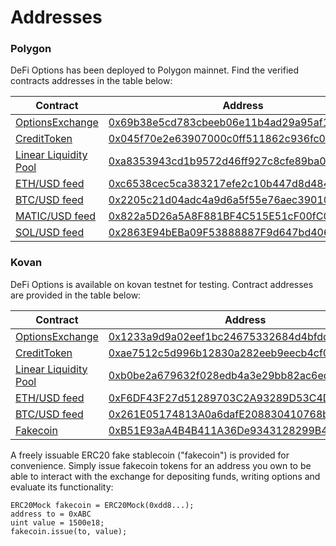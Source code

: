# Addresses

### Polygon

DeFi Options has been deployed to Polygon mainnet. Find the verified contracts addresses in the table below:

| Contract                                                                                                                     | Address                                                                                                                  |
| ---------------------------------------------------------------------------------------------------------------------------- | ------------------------------------------------------------------------------------------------------------------------ |
| [OptionsExchange](https://github.com/DeFiOptions/DeFiOptions-core/blob/master/contracts/finance/OptionsExchange.sol)         | [0x69b38e5cd783cbeeb06e11b4ad29a95af14dbcc9](https://polygonscan.com/address/0x69b38e5cd783cbeeb06e11b4ad29a95af14dbcc9) |
| [CreditToken](https://github.com/DeFiOptions/DeFiOptions-core/blob/master/contracts/finance/CreditToken.sol)                 | [0x045f70e2e63907000c0ff511862c936fc0857979](https://polygonscan.com/address/0x045f70e2e63907000c0ff511862c936fc0857979) |
| [Linear Liquidity Pool](https://github.com/DeFiOptions/DeFiOptions-core/blob/master/contracts/pools/LinearLiquidityPool.sol) | [0xa8353943cd1b9572d46ff927c8cfe89ba0b06b19](https://polygonscan.com/address/0xa8353943cd1b9572d46ff927c8cfe89ba0b06b19) |
| [ETH/USD feed](https://github.com/DeFiOptions/DeFiOptions-core/blob/master/contracts/interfaces/UnderlyingFeed.sol)          | [0xc6538cec5ca383217efe2c10b447d8d48453874a](https://polygonscan.com/address/0xc6538cec5ca383217efe2c10b447d8d48453874a) |
| [BTC/USD feed](https://github.com/DeFiOptions/DeFiOptions-core/blob/master/contracts/interfaces/UnderlyingFeed.sol)          | [0x2205c21d04adc4a9d6a5f55e76aec39010bb5e72](https://polygonscan.com/address/0x2205c21d04adc4a9d6a5f55e76aec39010bb5e72) |
| [MATIC/USD feed](https://github.com/DeFiOptions/DeFiOptions-core/blob/master/contracts/interfaces/UnderlyingFeed.sol)        | [0x822a5D26a5A8F881BF4C515E51cF00fC063C6C3C](https://polygonscan.com/address/0x822a5D26a5A8F881BF4C515E51cF00fC063C6C3C) |
| [SOL/USD feed](https://github.com/DeFiOptions/DeFiOptions-core/blob/master/contracts/interfaces/UnderlyingFeed.sol)          | [0x2863E94bEBa09F53888887F9d647bd406a593b43](https://polygonscan.com/address/0x2863E94bEBa09F53888887F9d647bd406a593b43) |

### Kovan

DeFi Options is available on kovan testnet for testing. Contract addresses are provided in the table below:

| Contract                                                                                                                     | Address                                                                                                                     |
| ---------------------------------------------------------------------------------------------------------------------------- | --------------------------------------------------------------------------------------------------------------------------- |
| [OptionsExchange](https://github.com/DeFiOptions/DeFiOptions-core/blob/master/contracts/finance/OptionsExchange.sol)         | [0x1233a9d9a02eef1bc24675332684d4bfdd866f8a](https://kovan.etherscan.io/address/0x1233a9d9a02eef1bc24675332684d4bfdd866f8a) |
| [CreditToken](https://github.com/DeFiOptions/DeFiOptions-core/blob/master/contracts/finance/CreditToken.sol)                 | [0xae7512c5d996b12830a282eeb9eecb4cf01207d2](https://kovan.etherscan.io/address/0xae7512c5d996b12830a282eeb9eecb4cf01207d2) |
| [Linear Liquidity Pool](https://github.com/DeFiOptions/DeFiOptions-core/blob/master/contracts/pools/LinearLiquidityPool.sol) | [0xb0be2a679632f028edb4a3e29bb82ac6ed6d84d9](https://kovan.etherscan.io/address/0xb0be2a679632f028edb4a3e29bb82ac6ed6d84d9) |
| [ETH/USD feed](https://github.com/DeFiOptions/DeFiOptions-core/blob/master/contracts/interfaces/UnderlyingFeed.sol)          | [0xF6DF43F27d51289703C2A93289D53C4D5AC79b7d](https://kovan.etherscan.io/address/0xF6DF43F27d51289703C2A93289D53C4D5AC79b7d) |
| [BTC/USD feed](https://github.com/DeFiOptions/DeFiOptions-core/blob/master/contracts/interfaces/UnderlyingFeed.sol)          | [0x261E05174813A0a6dafE208830410768b709E6ca](https://kovan.etherscan.io/address/0x261E05174813A0a6dafE208830410768b709E6ca) |
| [Fakecoin](https://github.com/DeFiOptions/DeFiOptions-core/blob/master/test/common/mock/ERC20Mock.sol)                       | [0xB51E93aA4B4B411A36De9343128299B483DBA133](https://kovan.etherscan.io/address/0xB51E93aA4B4B411A36De9343128299B483DBA133) |

A freely issuable ERC20 fake stablecoin ("fakecoin") is provided for convenience. Simply issue fakecoin tokens for an address you own to be able to interact with the exchange for depositing funds, writing options and evaluate its functionality:

```
ERC20Mock fakecoin = ERC20Mock(0xdd8...);
address to = 0xABC
uint value = 1500e18;
fakecoin.issue(to, value);
```
